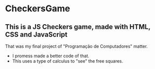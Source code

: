 # CheckersGame

<h2> This is a JS Checkers game, made with HTML, CSS and JavaScript </h2>
<p> That was my final project of "Programação de Computadores" matter. </p>
<ul>
  <li> I promess made a better code of that. </li>
  <li> This uses a type of calculus to "see" the free squares. </li>
</ul>
